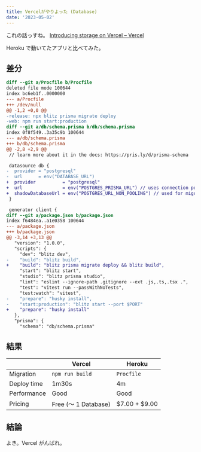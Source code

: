```yaml
---
title: Vercelがやりよった (Database)
date: '2023-05-02'
---
```


これの話っすね。
[Introducing storage on Vercel – Vercel](https://vercel.com/blog/vercel-storage)

Heroku で動いてたアプリと比べてみた。

## 差分

```diff
diff --git a/Procfile b/Procfile
deleted file mode 100644
index bc6eb1f..0000000
--- a/Procfile
+++ /dev/null
@@ -1,2 +0,0 @@
-release: npx blitz prisma migrate deploy
-web: npm run start:production
diff --git a/db/schema.prisma b/db/schema.prisma
index 0f8f549..3a35c9b 100644
--- a/db/schema.prisma
+++ b/db/schema.prisma
@@ -2,8 +2,9 @@
 // learn more about it in the docs: https://pris.ly/d/prisma-schema

 datasource db {
-  provider = "postgresql"
-  url      = env("DATABASE_URL")
+  provider          = "postgresql"
+  url               = env("POSTGRES_PRISMA_URL") // uses connection pooling
+  shadowDatabaseUrl = env("POSTGRES_URL_NON_POOLING") // used for migrations
 }

 generator client {
diff --git a/package.json b/package.json
index f6484ea..a1e0358 100644
--- a/package.json
+++ b/package.json
@@ -3,14 +3,13 @@
   "version": "1.0.0",
   "scripts": {
     "dev": "blitz dev",
-    "build": "blitz build",
+    "build": "blitz prisma migrate deploy && blitz build",
     "start": "blitz start",
     "studio": "blitz prisma studio",
     "lint": "eslint --ignore-path .gitignore --ext .js,.ts,.tsx .",
     "test": "vitest run --passWithNoTests",
     "test:watch": "vitest",
-    "prepare": "husky install",
-    "start:production": "blitz start --port $PORT"
+    "prepare": "husky install"
   },
   "prisma": {
     "schema": "db/schema.prisma"
```

## 結果

|             | Vercel               | Heroku        |
| ----------- | -------------------- | ------------- |
| Migration   | `npm run build`      | `Procfile`    |
| Deploy time | 1m30s                | 4m            |
| Performance | Good                 | Good          |
| Pricing     | Free (〜 1 Database) | $7.00 + $9.00 |

## 結論

よき。Vercel がんばれ。
